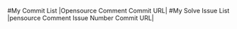 #My Commit List
|Opensource	Comment	Commit URL|
#My Solve Issue List
|pensource	Comment	Issue Number	Commit URL|
